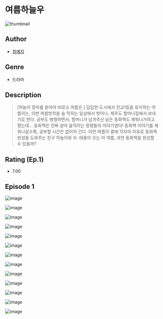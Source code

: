 # 여름하늘우
![thumbnail](https://image-comic.pstatic.net/user_contents_data/challenge_comic/2023/05/23/343930/upload_7075547975709319524_480x623.jpeg)

## Author
- [최예지](https://comic.naver.com/artistTitle?id=343930)

## Genre
- 드라마

## Description
> [하늘이 장마를 쏟아야 비로소 여름은.] 답답한 도시에서 전교1등을 유지하는 여름이는, 이번 여름방학을 숨 막히는 일상에서 벗어나, 제주도 할머니집에서 보내기로 한다. 공부도 병행하면서, 할머니가 남겨주신 낡은 동화책도 채워나가려고 했는데... 동화책은 진짜 살아 움직이는 정령들의 이야기였다! 동화책 이야기를 채워나갈수록, 공부할 시간은 없어져 간다. 이런 여름이 곁에 각자의 이유로 동화책 완성을 도와주는 친구 하늘이와 우. 태풍이 오는 이 여름, 과연 동화책을 완성할 수 있을까?


## Rating (Ep.1)
- 7.00

## Episode 1
![image](https://image-comic.pstatic.net/user_contents_data/challenge_comic/2023/05/23/343930/upload_7291662281893558584.jpeg)

![image](https://image-comic.pstatic.net/user_contents_data/challenge_comic/2023/05/23/343930/upload_3631697031499834723.jpeg)

![image](https://image-comic.pstatic.net/user_contents_data/challenge_comic/2023/05/23/343930/upload_7291436881942963766.jpeg)

![image](https://image-comic.pstatic.net/user_contents_data/challenge_comic/2023/05/23/343930/upload_3775254753470210659.jpeg)

![image](https://image-comic.pstatic.net/user_contents_data/challenge_comic/2023/05/23/343930/upload_4050484521284547126.jpeg)

![image](https://image-comic.pstatic.net/user_contents_data/challenge_comic/2023/05/23/343930/upload_7291672172448460897.jpeg)

![image](https://image-comic.pstatic.net/user_contents_data/challenge_comic/2023/05/23/343930/upload_7220508683948601399.jpeg)

![image](https://image-comic.pstatic.net/user_contents_data/challenge_comic/2023/05/23/343930/upload_3558460756699079220.jpeg)

![image](https://image-comic.pstatic.net/user_contents_data/challenge_comic/2023/05/23/343930/upload_7005179222905010232.jpeg)

![image](https://image-comic.pstatic.net/user_contents_data/challenge_comic/2023/05/23/343930/upload_7076110731600815664.jpeg)

![image](https://image-comic.pstatic.net/user_contents_data/challenge_comic/2023/05/23/343930/upload_3991372577182736739.jpeg)

![image](https://image-comic.pstatic.net/user_contents_data/challenge_comic/2023/05/23/343930/upload_3990580915841950049.jpeg)

![image](https://image-comic.pstatic.net/user_contents_data/challenge_comic/2023/05/23/343930/upload_7003206497234661685.jpeg)
